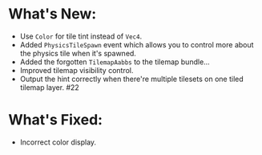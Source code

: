 # What's New:

- Use `Color` for tile tint instead of `Vec4`.
- Added `PhysicsTileSpawn` event which allows you to control more about the physics tile when it's spawned.
- Added the forgotten `TilemapAabbs` to the tilemap bundle...
- Improved tilemap visibility control.
- Output the hint correctly when there're multiple tilesets on one tiled tilemap layer. #22 

# What's Fixed:

- Incorrect color display.
